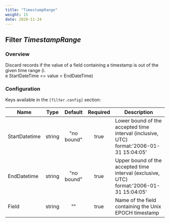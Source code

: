 ```yaml
---
title: "TimestampRange"
weight: 15
date: 2020-11-24
---
```

## Filter *TimestampRange*

### Overview
Discard records if the value of a field containing a timestamp is out of the given time range (i.  
e StartDateTime <= value < EndDateTime)

### Configuration

Keys available in the `[filter.config]` section:

|Name|Type|Default|Required|Description|
|----|:--:|:-----:|:------:|-----------|
| StartDatetime| string| "no bound"| true| Lower bound of the accepted time interval (inclusive, UTC) format:'2006-01-31 15:04:05'|
| EndDatetime| string| "no bound"| true| Upper bound of the accepted time interval (exclusive, UTC) format:'2006-01-31 15:04:05'|
| Field| string| ""| true| Name of the field containing the Unix EPOCH timestamp|

